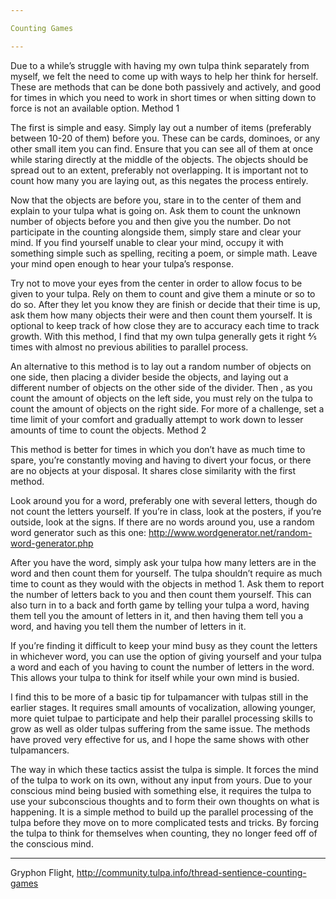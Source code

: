 ```yaml
---

Counting Games

---
```


Due to a while’s struggle with having my own tulpa think separately from myself, we felt the need to come up with ways to help her think for herself. These are methods that can be done both passively and actively, and good for times in which you need to work in short times or when sitting down to force is not an available option.
Method 1

The first is simple and easy. Simply lay out a number of items (preferably between 10-20 of them) before you. These can be cards, dominoes, or any other small item you can find. Ensure that you can see all of them at once while staring directly at the middle of the objects. The objects should be spread out to an extent, preferably not overlapping. It is important not to count how many you are laying out, as this negates the process entirely.

Now that the objects are before you, stare in to the center of them and explain to your tulpa what is going on. Ask them to count the unknown number of objects before you and then give you the number. Do not participate in the counting alongside them, simply stare and clear your mind. If you find yourself unable to clear your mind, occupy it with something simple such as spelling, reciting a poem, or simple math. Leave your mind open enough to hear your tulpa’s response.

Try not to move your eyes from the center in order to allow focus to be given to your tulpa. Rely on them to count and give them a minute or so to do so. After they let you know they are finish or decide that their time is up, ask them how many objects their were and then count them yourself. It is optional to keep track of how close they are to accuracy each time to track growth. With this method, I find that my own tulpa generally gets it right 4⁄5 times with almost no previous abilities to parallel process.

An alternative to this method is to lay out a random number of objects on one side, then placing a divider beside the objects, and laying out a different number of objects on the other side of the divider. Then , as you count the amount of objects on the left side, you must rely on the tulpa to count the amount of objects on the right side. For more of a challenge, set a time limit of your comfort and gradually attempt to work down to lesser amounts of time to count the objects.
Method 2

This method is better for times in which you don’t have as much time to spare, you’re constantly moving and having to divert your focus, or there are no objects at your disposal. It shares close similarity with the first method.

Look around you for a word, preferably one with several letters, though do not count the letters yourself. If you’re in class, look at the posters, if you’re outside, look at the signs. If there are no words around you, use a random word generator such as this one: http://www.wordgenerator.net/random-word-generator.php

After you have the word, simply ask your tulpa how many letters are in the word and then count them for yourself. The tulpa shouldn’t require as much time to count as they would with the objects in method 1. Ask them to report the number of letters back to you and then count them yourself. This can also turn in to a back and forth game by telling your tulpa a word, having them tell you the amount of letters in it, and then having them tell you a word, and having you tell them the number of letters in it.

If you’re finding it difficult to keep your mind busy as they count the letters in whichever word, you can use the option of giving yourself and your tulpa a word and each of you having to count the number of letters in the word. This allows your tulpa to think for itself while your own mind is busied.

I find this to be more of a basic tip for tulpamancer with tulpas still in the earlier stages. It requires small amounts of vocalization, allowing younger, more quiet tulpae to participate and help their parallel processing skills to grow as well as older tulpas suffering from the same issue. The methods have proved very effective for us, and I hope the same shows with other tulpamancers.

The way in which these tactics assist the tulpa is simple. It forces the mind of the tulpa to work on its own, without any input from yours. Due to your conscious mind being busied with something else, it requires the tulpa to use your subconscious thoughts and to form their own thoughts on what is happening. It is a simple method to build up the parallel processing of the tulpa before they move on to more complicated tests and tricks. By forcing the tulpa to think for themselves when counting, they no longer feed off of the conscious mind.

---

Gryphon Flight, http://community.tulpa.info/thread-sentience-counting-games